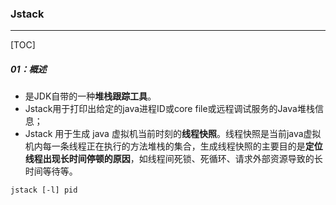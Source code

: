 ### Jstack

------

[TOC]

##### 01：概述

- 是JDK自带的一种**堆栈跟踪工具**。
- Jstack用于打印出给定的java进程ID或core file或远程调试服务的Java堆栈信息；
- Jstack 用于生成 java 虚拟机当前时刻的**线程快照**。线程快照是当前java虚拟机内每一条线程正在执行的方法堆栈的集合，生成线程快照的主要目的是**定位线程出现长时间停顿的原因**，如线程间死锁、死循环、请求外部资源导致的长时间等待等。

```
jstack [-l] pid
```